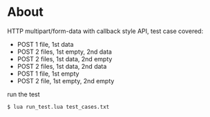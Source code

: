 
# About

HTTP multipart/form-data with callback style API, test case covered:

- POST 1 file, 1st data
- POST 2 files, 1st empty, 2nd data
- POST 2 files, 1st data, 2nd empty
- POST 2 files, 1st data, 2nd data
- POST 1 file, 1st empty
- POST 2 file, 1st empty, 2nd empty

run the test

```sh
$ lua run_test.lua test_cases.txt
```
